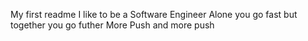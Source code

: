 My first readme
I like to be a Software Engineer
Alone you go fast but together you go futher
More Push and more push
